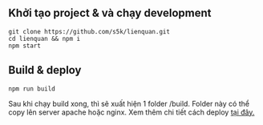 ## Khởi tạo project & và chạy development

    git clone https://github.com/s5k/lienquan.git
    cd lienquan && npm i
    npm start

## Build & deploy

    npm run build

Sau khi chạy build xong, thì sẽ xuất hiện 1 folder /build. Folder này có thể copy lên server apache hoặc nginx.
Xem thêm chi tiết cách deploy [tại đây.](https://create-react-app.dev/docs/deployment/)
